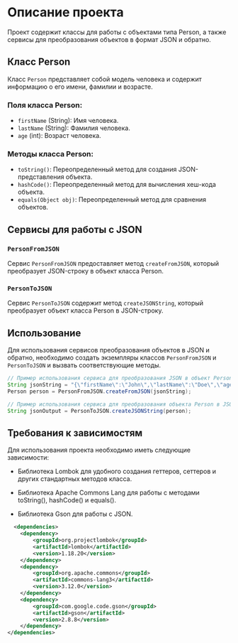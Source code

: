 # Описание проекта

Проект содержит классы для работы с объектами типа Person, а также сервисы для преобразования объектов в формат JSON и обратно.

## Класс Person

Класс `Person` представляет собой модель человека и содержит информацию о его имени, фамилии и возрасте.

### Поля класса Person:

- `firstName` (String): Имя человека.
- `lastName` (String): Фамилия человека.
- `age` (int): Возраст человека.

### Методы класса Person:

- `toString()`: Переопределенный метод для создания JSON-представления объекта.
- `hashCode()`: Переопределенный метод для вычисления хеш-кода объекта.
- `equals(Object obj)`: Переопределенный метод для сравнения объектов.
  
## Сервисы для работы с JSON

### `PersonFromJSON`

Сервис `PersonFromJSON` предоставляет метод `createFromJSON`, который преобразует JSON-строку в объект класса Person.

### `PersonToJSON`

Сервис `PersonToJSON` содержит метод `createJSONString`, который преобразует объект класса Person в JSON-строку.

## Использование

Для использования сервисов преобразования объектов в JSON и обратно, необходимо создать экземпляры классов `PersonFromJSON` и `PersonToJSON` и вызвать соответствующие методы.

```java
// Пример использования сервиса для преобразования JSON в объект Person
String jsonString = "{\"firstName\":\"John\",\"lastName\":\"Doe\",\"age\":30}";
Person person = PersonFromJSON.createFromJSON(jsonString);

// Пример использования сервиса для преобразования объекта Person в JSON
String jsonOutput = PersonToJSON.createJSONString(person);
```

## Требования к зависимостям
Для использования проекта необходимо иметь следующие зависимости:

* Библиотека Lombok для удобного создания геттеров, сеттеров и других стандартных методов класса.

* Библиотека Apache Commons Lang для работы с методами toString(), hashCode() и equals().

* Библиотека Gson для работы с JSON.

``` xml
  <dependencies>
    <dependency>
        <groupId>org.projectlombok</groupId>
        <artifactId>lombok</artifactId>
        <version>1.18.20</version>
    </dependency>
    <dependency>
        <groupId>org.apache.commons</groupId>
        <artifactId>commons-lang3</artifactId>
        <version>3.12.0</version>
    </dependency>
    <dependency>
        <groupId>com.google.code.gson</groupId>
        <artifactId>gson</artifactId>
        <version>2.8.8</version>
    </dependency>
</dependencies>
```

